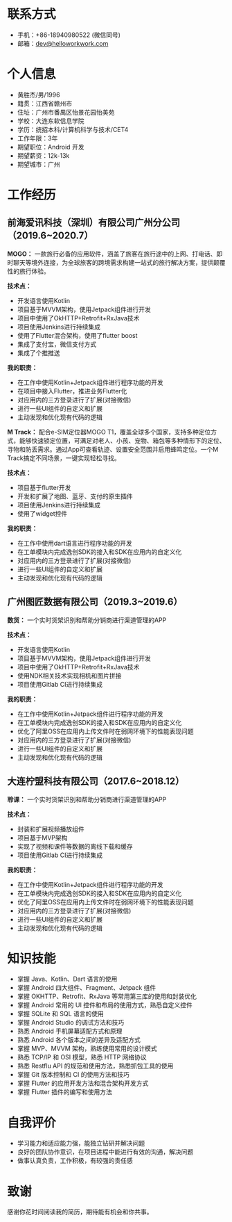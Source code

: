 # 联系方式

- 手机：+86-18940980522 (微信同号)
- 邮箱：dev@helloworkwork.com 


# 个人信息

- 黄胜杰/男/1996
- 籍贯：江西省赣州市
- 住址：广州市番禺区怡景花园怡美苑
- 学校：大连东软信息学院
- 学历：统招本科/计算机科学与技术/CET4
- 工作年限：3年
- 期望职位：Android 开发
- 期望薪资：12k-13k
- 期望城市：广州


# 工作经历

## 前海爱讯科技（深圳）有限公司广州分公司（2019.6~2020.7）

**MOGO：** 一款旅行必备的应用软件，涵盖了旅客在旅行途中的上网、打电话、即时聊天等境外连接，为全球旅客的跨境需求构建一站式的旅行解决方案，提供颠覆性的旅行体验。 

**技术点：**
  - 开发语言使用Kotlin
  - 项目基于MVVM架构，使用Jetpack组件进行开发
  - 项目中使用了OkHTTP+Retrofit+RxJava技术
  - 项目使用Jenkins进行持续集成
  - 使用了Flutter混合架构，使用了flutter boost
  - 集成了支付宝，微信支付方式
  - 集成了个推推送

**我的职责：** 
  - 在工作中使用Kotlin+Jetpack组件进行程序功能的开发
  - 在项目中接入Flutter，推进业务Flutter化
  - 对应用内的三方登录进行了扩展(对接微信)
  - 进行一些UI组件的自定义和扩展
  - 主动发现和优化现有代码的逻辑

**M Track：** 配合e-SIM定位器MOGO T1，覆盖全球多个国家，支持多种定位方式，能够快速锁定位置，可满足对老人、小孩、宠物、箱包等多种情形下的定位、寻物和防丢需求。通过App可查看轨迹、设置安全范围并启用蜂鸣定位。一个M Track搞定不同场景，一键实现轻松寻找。

**技术点：**
  - 项目基于flutter开发
  - 开发和扩展了地图、蓝牙、支付的原生插件
  - 项目使用Jenkins进行持续集成
  - 使用了widget控件

**我的职责：** 
  - 在工作中使用dart语言进行程序功能的开发
  - 在工单模块内完成逸创SDK的接入和SDK在应用内的自定义化
  - 对应用内的三方登录进行了扩展(对接微信)
  - 进行一些UI组件的自定义和扩展
  - 主动发现和优化现有代码的逻辑

## 广州图匠数据有限公司（2019.3~2019.6）

**数货：**  一个实时货架识别和帮助分销商进行渠道管理的APP

**技术点：**  
  - 开发语言使用Kotlin
  - 项目基于MVVM架构，使用Jetpack组件进行开发
  - 项目中使用了OkHTTP+Retrofit+RxJava技术
  - 使用NDK相关技术实现相机和图片拼接
  - 项目使用Gitlab CI进行持续集成

**我的职责：** 
  -  在工作中使用Kotlin+Jetpack组件进行程序功能的开发
  - 在工单模块内完成逸创SDK的接入和SDK在应用内的自定义化
  - 优化了阿里OSS在应用内上传文件时在弱网环境下的性能表现问题
  - 对应用内的三方登录进行了扩展(对接微信)
  - 进行一些UI组件的自定义和扩展
  - 主动发现和优化现有代码的逻辑


## 大连柠盟科技有限公司（2017.6~2018.12）

**聆课：**  一个实时货架识别和帮助分销商进行渠道管理的APP

**技术点：**  
  - 封装和扩展视频播放组件
  - 项目基于MVP架构
  - 实现了视频和课件等数据的离线下载和缓存
  - 项目使用Gitlab CI进行持续集成

**我的职责：** 
  - 在工作中使用Kotlin+Jetpack组件进行程序功能的开发
  - 在工单模块内完成逸创SDK的接入和SDK在应用内的自定义化
  - 优化了阿里OSS在应用内上传文件时在弱网环境下的性能表现问题
  - 对应用内的三方登录进行了扩展(对接微信)
  - 进行一些UI组件的自定义和扩展
  - 主动发现和优化现有代码的逻辑


# 知识技能

- 掌握 Java、Kotlin、Dart 语言的使用
- 掌握 Android 四大组件、Fragment、Jetpack 组件
- 掌握 OKHTTP、Retrofit、RxJava 等常用第三库的使用和封装优化
- 掌握 Android 常用的 UI 控件和布局的使用方式，熟悉自定义控件
- 掌握 SQLite 和 SQL 语言的使用
- 掌握 Android Studio 的调试方法和技巧
- 熟悉 Android 手机屏幕适配方式和原理
- 熟悉 Android 各个版本之间的差异及适配方式
- 掌握 MVP、MVVM 架构，熟练使用常用的设计模式
- 熟悉 TCP/IP 和 OSI 模型，熟悉 HTTP 网络协议
- 熟悉 Restflu API 的规范和使用方法，熟悉抓包工具的使用
- 掌握 Git 版本控制和 CI 的使用方法和技巧
- 掌握 Flutter 的应用开发方法和混合架构开发方式
- 掌握 Flutter 插件的编写和使用方法


# 自我评价

- 学习能力和适应能力强，能独立钻研并解决问题
- 良好的团队协作意识，在项目进程中能进行有效的沟通，解决问题
- 做事认真负责，工作积极，有较强的责任感


# 致谢

感谢你花时间阅读我的简历，期待能有机会和你共事。
